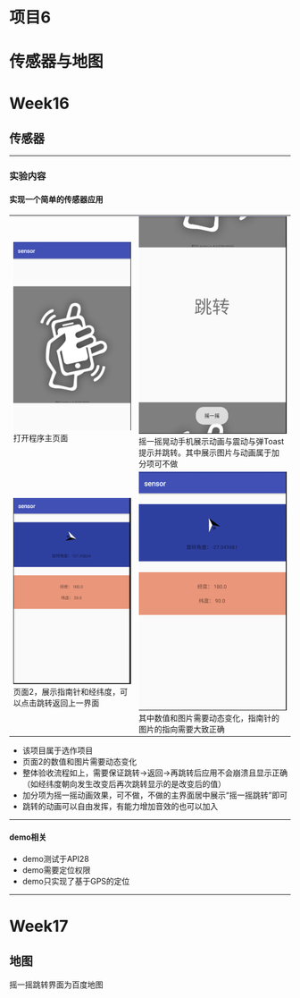# 项目6
# 传感器与地图

# Week16
## 传感器
---
### 实验内容
#### 实现一个简单的传感器应用
<table>
    <tr>
        <td ><img src="https://raw.githubusercontent.com/leungyukshing/AndroidProjectPhoto/master/lab6/img1.png" >打开程序主页面</td>
        <td ><img src="https://raw.githubusercontent.com/leungyukshing/AndroidProjectPhoto/master/lab6/img2.png" >摇一摇晃动手机展示动画与震动与弹Toast提示并跳转。其中展示图片与动画属于加分项可不做</td>
    </tr>
    <tr>
        <td ><img src="https://raw.githubusercontent.com/leungyukshing/AndroidProjectPhoto/master/lab6/img3.png" >页面2，展示指南针和经纬度，可以点击跳转返回上一界面</td>
        <td ><img src="https://raw.githubusercontent.com/leungyukshing/AndroidProjectPhoto/master/lab6/img4.png" >其中数值和图片需要动态变化，指南针的图片的指向需要大致正确</td>
    </tr>
</table>


*  该项目属于选作项目
*  页面2的数值和图片需要动态变化
*  整体验收流程如上，需要保证跳转→返回→再跳转后应用不会崩溃且显示正确（如经纬度朝向发生改变后再次跳转显示的是改变后的值）
*  加分项为摇一摇动画效果，可不做，不做的主界面居中展示“摇一摇跳转”即可
*  跳转的动画可以自由发挥，有能力增加音效的也可以加入

---

#### demo相关
* demo测试于API28
* demo需要定位权限
* demo只实现了基于GPS的定位

---

# Week17
## 地图

摇一摇跳转界面为百度地图